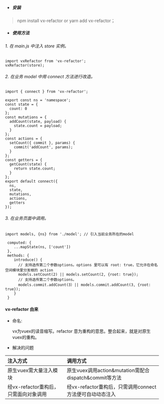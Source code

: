 - ##### 安装

> npm install vx-refactor or yarn add vx-refactor；

- ##### 使用方法

###### 1. 在 main.js 中注入 store 实例。

```
import vxRefactor from 'vx-refactor';
vxRefactor(store);

```

###### 2. 在业务 model 中用 connect 方法进行改造。

```
import { connect } from 'vx-refactor';

export const ns = 'namespace';
const state = {
  count: 0
};
const mutations = {
  addCount(state, payload) {
    state.count = payload;
  }
};
const actions = {
  setCount({ commit }, params) {
    commit('addCount', params);
  }
};
const getters = {
  getCount(state) {
    return state.count;
  }
};
export default connect({
  ns,
  state,
  mutations,
  actions,
  getters
});

```

###### 3. 在业务页面中调用。

```
import models, {ns} from './model'; // 引入当前业务所在的model

 computed: {
    ...mapState(ns, ['count'])
 },
 methods: {
    introduce() {
      // 支持选传第二个参数options。options 里可以有 root: true，它允许在命名空间模块里分发根的 action
      models.setCount(2) || models.setCount(2, {root: true});
      // 支持选传第二个参数options。
      models.commit.addCount(3）|| models.commit.addCount(3, {root: true});
    }
 }

```

#### vx-refactor 由来

+  命名:

   vx为vuex的读音缩写。refactor 意为重构的意思。整合起来，就是对原生vuex的重构。

+ 解决的问题

| 注入方式 | 调用方式 | 
| :---- | :---- |
| 原生vuex需大量注入模块 | 原生vuex调用action&mutation需配合 dispatch&commit等方法 |
| 经vx-refactor重构后，只需面向对象调用 | 经vx-refactor重构后，只需调用connect方法便可自动动态注入 | 

